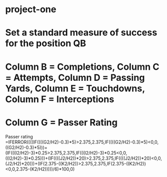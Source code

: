 # project-one
# Set a standard measure of success for the position QB
# Column B = Completions, Column C = Attempts, Column D = Passing Yards, Column E = Touchdowns, Column F = Interceptions
# Column G = Passer Rating
Passer rating =IFERROR((((IF((((G2/H2)-0.3)*5)>2.375,2.375,IF((((G2/H2)-0.3)*5)<0,0,((G2/H2)-0.3)*5)))+(IF(((I2/H2)-3)*0.25>2.375,2.375,IF(((I2/H2)-3)*0.25<0,0,((I2/H2)-3)*0.25)))+(IF((((J2/H2))*20)>2.375,2.375,IF((((J2/H2))*20)<0,0,(J2/H2)*20)))+(IF(2.375-((K2/H2))>2.375,2.375,IF(2.375-((K2/H2))<0,0,2.375-(K2/H2)))))/6)*100,0)
